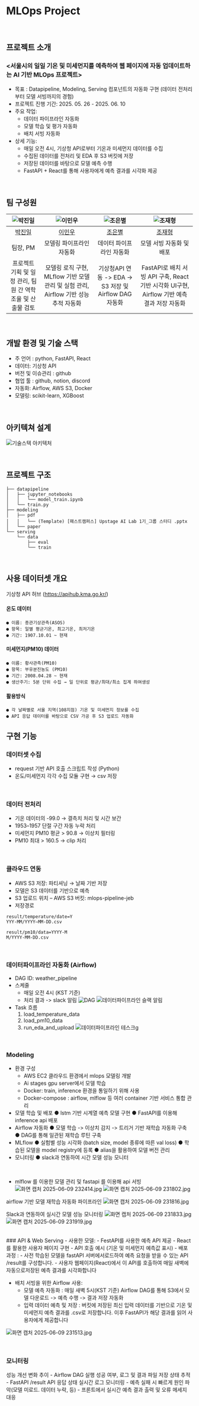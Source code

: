 # MLOps Project

<br>

## 프로젝트 소개
### <서울시의 일일 기온 및 미세먼지를 예측하여 웹 페이지에 자동 업데이트하는 AI 기반 MLOps 프로젝트>
-  목표 : Datapipeline, Modeling, Serving 컴포넌트의 자동화 구현 (데이터 전처리부터 모델 서빙까지의 경험)
-  프로젝트 진행 기간: 2025. 05. 26 - 2025. 06. 10
-  주요 작업:
    - 데이터 파이프라인 자동화
    - 모델 학습 및 평가 자동화
    - 배치 서빙 자동화
- 상세 기능:
    - 매일 오전 4시, 기상청 API로부터 기온과 미세먼지 데이터를 수집  
    - 수집된 데이터를 전처리 및 EDA 후 S3 버킷에 저장  
    - 저장된 데이터를 바탕으로 모델 예측 수행  
    - FastAPI + React를 통해 사용자에게 예측 결과를 시각화 제공

<br>

## 팀 구성원

| ![박진일](https://github.com/user-attachments/assets/551cb3b6-c019-4e50-a35b-1843d3e474a3) | ![이민우](https://github.com/user-attachments/assets/b71c7815-e0c7-407f-b593-121e11c61d05) | ![조은별](https://github.com/user-attachments/assets/781faa65-c309-49ee-b58a-9cc08b13b69c) | ![조재형](https://github.com/user-attachments/assets/c7d4d78c-36ae-4fb1-bbd4-105ee9d722cc) |
| :--------------------------------------------------------------: | :--------------------------------------------------------------: | :--------------------------------------------------------------: | :--------------------------------------------------------------: |
|            [박진일](https://github.com/UpstageAILab)             |            [이민우](https://github.com/UpstageAILab)             |            [조은별](https://github.com/UpstageAILab)             |            [조재형](https://github.com/UpstageAILab)             |
|                            팀장, PM               |                            모델링 파이프라인 자동화         |                            데이터 파이프라인 자동화                  |                            모델 서빙 자동화 및 배포                           |
|               프로젝트 기획 및 일정 관리, 팀원 간 역학 조율 및 산출물 검토                |          모델링 로직 구현, MLflow 기반 모델 관리 및 실험 관리,  Airflow 기반 성능 추적 자동화           |     기상청API 연동 -> EDA -> S3 저장 및 Airflow DAG 자동화        |    FastAPI로 배치 서빙 API 구축, React 기반 시각화 UI구현, Airflow 기반 예측 결과 저장 자동화                |


<br>

## 개발 환경 및 기술 스택
- 주 언어 : python, FastAPI, React
- 데이터: 기상청 API
- 버전 및 이슈관리 : github
- 협업 툴 : github, notion, discord
- 자동화: Airflow, AWS S3, Docker
- 모델링: scikit-learn, XGBoost

<br>

## 아키텍쳐 설계
![기술스텍 아키텍처](https://i.imgur.com/il6vU8j.jpeg)

<br>

## 프로젝트 구조
```
├── datapipeline
│   ├── jupyter_notebooks
│   │   └── model_train.ipynb
│   └── train.py
├── modeling
│   ├── pdf
│   │   └── (Template) [패스트캠퍼스] Upstage AI Lab 1기_그룹 스터디 .pptx
│   └── paper
└── serving
    └── data
        ├── eval
        └── train
```

<br>

## 사용 데이터셋 개요
기상청 API 허브 (https://apihub.kma.go.kr/)

#### 온도 데이터
    ● 이름: 종관기상관측(ASOS)
    ● 항목: 일별 평균기온, 최고기온, 최저기온
    ● 기간: 1907.10.01 ~ 현재

#### 미세먼지(PM10) 데이터
    ● 이름: 황사관측(PM10)
    ● 항목: 부유분진농도 (PM10)
    ● 기간: 2008.04.28 ~ 현재
    ● 생산주기: 5분 단위 수집 → 일 단위로 평균/최대/최소 집계 하여생성

#### 활용방식
    ● 각 날짜별로 서울 지역(108지점) 기온 및 미세먼지 정보를 수집
    ● API 응답 데이터를 바탕으로 CSV 가공 후 S3 업로드 자동화


## 구현 기능
### 데이터셋 수집
- request 기반 API 호출 스크립트 작성 (Python)
- 온도/미세먼지 각각 수집 모듈 구현 → csv 저장
<br>

### 데이터 전처리
- 기온 데이터의 -99.0 → 결측치 처리 및 시간 보간
- 1953–1957 단절 구간 자동 누락 처리
- 미세먼지 PM10 평균 > 90.8 → 이상치 필터링
- PM10 최대 > 160.5 → clip 처리
<br>

### 클라우드 연동
- AWS S3 저장: 파티셔닝 → 날짜 기반 저장
- 모델은 S3 데이터를 기반으로 예측
- S3 업로드 위치
    – AWS S3 버킷: mlops-pipeline-jeb
- 저장경로
```
result/temperature/date=Y
YYY-MM/YYYY–MM-DD.csv

result/pm10/data=YYYY-M
M/YYYY-MM-DD.csv
```
<br>

### 데이터파이프라인 자동화 (Airflow)
- DAG ID: weather_pipeline
- 스케줄
    - 매일 오전 4시 (KST 기준)
    - 처리 결과 -> slack 알림
![DAG](https://i.imgur.com/HxRSUr8.jpeg)
![데이터파이프라인 슬랙 알림](https://imgur.com/a/9D4rmE6)
- Task 흐름
    1. load_temperature_data
    2. load_pm10_data
    3. run_eda_and_upload
![데이터파이프라인 테스크g](https://imgur.com/a/xbz3tCa)
<br>

### Modeling
- 환경 구성
    - AWS EC2 클라우드 환경에서 mlops 모델링 개발
    - Ai stages gpu server에서 모델 학습
    - Docker: train, inference 환경을 통일하기 위해 사용
    - Docker-compose : airflow, mlflow 등 여러 container 기반 서비스 통합 관리
- 모델 학습 및 배포
    ● lstm 기반 시계열 예측 모델 구현
    ● FastAPI를 이용해 inference api 배포
- Airflow 자동화
    ● 모델 학습 -> 이상치 감지 -> 트리거 기반 재학습 자동화 구축
    ● DAG를 통해 일관된 재학습 루틴 구축
- MLflow
    ● 실험별 성능 시각화 (batch size, model 종류에 따른 val loss)
    ● 학습된 모델을 model registry에 등록
    ● alias을 활용하여 모델 버전 관리
- 모니터링
    ● slack과 연동하여 시간 모델 성능 모니터
<br>

* mlflow 를 이용한 모델 관리 및 fastapi 를 이용해 api 서빙
![화면 캡처 2025-06-09 232414.jpg](attachment:01ad19e6-3a11-4a70-a7d8-521470818fdc:화면_캡처_2025-06-09_232414.jpg)
![화면 캡처 2025-06-09 231802.jpg](attachment:146c6161-26b2-4734-94cd-d0070813487f:화면_캡처_2025-06-09_231802.jpg)

airflow 기반 모델 재학습 자동화
파이프라인
![화면 캡처 2025-06-09 231816.jpg](attachment:37ad2f5a-7b21-4aab-8bdc-6636958796ab:화면_캡처_2025-06-09_231816.jpg)

Slack과 연동하여 실시간 모델 성능 모니터링
![화면 캡처 2025-06-09 231833.jpg](attachment:05f92169-5135-4a96-8319-3389ac0a9b3e:화면_캡처_2025-06-09_231833.jpg)
![화면 캡처 2025-06-09 231919.jpg](attachment:9802dcbf-08bd-4ca1-b961-5bbb85404303:화면_캡처_2025-06-09_231919.jpg)

<br>
### API & Web Serving
- 사용한 모델:
    - FestAPI를 사용한 예측 API 제공
    - React를 활용한 사용자 페이지 구현
    - API 호출 예시 (기온 및 미세먼지 예측값 표시)
- 배포 과정 :
    - 사전 학습된 모델을 fastAPI 서버에서로드하여 예측 요청을 받을 수 있는 API /result를 구성합니다.
    - 사용자 웹페이지(React)에서 이 API를 호출하여 매일 새벽에 자동으로저장된 예측 결과를 시각화합니다

- 배치 서빙을 위한 Airflow 사용:
    - 모델 예측 자동화 : 매일 새벽 5시(KST 기준) Airflow DAG를 통해 S3에서 모델 다운로드 -> 예측 수행 -> 결과 저장 자동화
    - 입력 데이터 예측 및 저장 : 버킷에 저장된 최신 입력 데이터를 기반으로 기온 및 미세먼지 예측 결과를 .csv로 저장합니다.
                               이후 FastAPI가 해당 결과를 읽어 사용자에게 제공합니다

![화면 캡처 2025-06-09 231513.jpg](attachment:e2f71b02-2374-4f96-ab90-0e509717b544:화면_캡처_2025-06-09_231513.jpg)

<br>

### 모니터링
성능 개선 변화 추이
    - Airflow DAG 실행 성공 여부, 로그 및 결과 파일 저장 상태 추적
    - FastAPI /result API 응답 상태 실시간 로그 모니터링
    - 예측 실패 시 빠르게 원인 파악(모델 미로드. 데이터 누락, 등)
    - 프론트에서 실시간 예측 결과 출력 및 오류 메세지 대응


